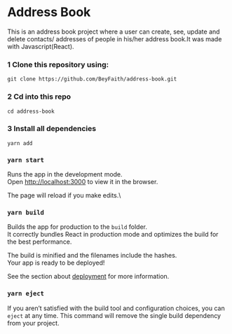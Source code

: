 # Address Book

This is an address book project where a user can create, see, update and delete contacts/ addresses of people in his/her address book.It was made with Javascript(React).

### 1 Clone this repository using:

`git clone https://github.com/BeyFaith/address-book.git`

### 2 Cd into this repo

`cd address-book`

### 3 Install all dependencies

`yarn add`

### `yarn start`

Runs the app in the development mode.\
Open [http://localhost:3000](http://localhost:3000) to view it in the browser.

The page will reload if you make edits.\

### `yarn build`

Builds the app for production to the `build` folder.\
It correctly bundles React in production mode and optimizes the build for the best performance.

The build is minified and the filenames include the hashes.\
Your app is ready to be deployed!

See the section about [deployment](https://facebook.github.io/create-react-app/docs/deployment) for more information.

### `yarn eject`

If you aren’t satisfied with the build tool and configuration choices, you can `eject` at any time. This command will remove the single build dependency from your project.
